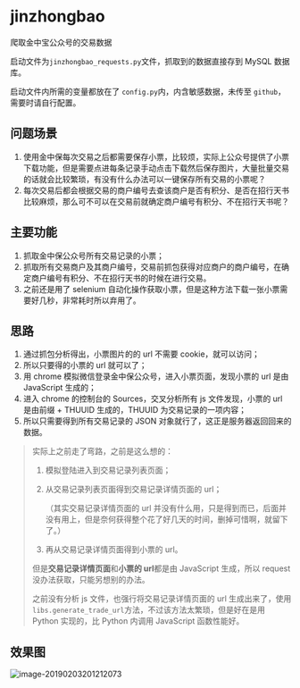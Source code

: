 # jinzhongbao

 爬取金中宝公众号的交易数据

启动文件为`jinzhongbao_requests.py`文件，抓取到的数据直接存到 MySQL 数据库。

启动文件内所需的变量都放在了 `config.py`内，内含敏感数据，未传至 `github`，需要时请自行配置。



## 问题场景

1. 使用金中保每次交易之后都需要保存小票，比较烦，实际上公众号提供了小票下载功能，但是需要点进每条记录手动点击下载然后保存图片，大量批量交易的话就会比较繁琐，有没有什么办法可以一键保存所有交易的小票呢？
2. 每次交易后都会根据交易的商户编号去查该商户是否有积分、是否在招行天书比较麻烦，那么可不可以在交易前就确定商户编号有积分、不在招行天书呢？



## 主要功能

1. 抓取金中保公众号所有交易记录的小票；
2. 抓取所有交易商户及其商户编号，交易前抓包获得对应商户的商户编号，在确定商户编号有积分、不在招行天书的时候在进行交易。
3. 之前还是用了 selenium 自动化操作获取小票，但是这种方法下载一张小票需要好几秒，非常耗时所以弃用了。



## 思路

1. 通过抓包分析得出，小票图片的的 url 不需要 cookie，就可以访问；
2. 所以只要得的小票的 url 就可以了；
3. 用 chrome 模拟微信登录金中保公众号，进入小票页面，发现小票的 url 是由 JavaScript 生成的；
4. 进入 chrome 的控制台的 Sources，交叉分析所有 js 文件发现，小票的 url 是由前缀 + THUUID 生成的，THUUID 为交易记录的一项内容；
5. 所以只需要得到所有交易记录的 JSON 对象就行了，这正是服务器返回回来的数据。



> 实际上之前走了弯路，之前是这么想的：
>
> 1. 模拟登陆进入到交易记录列表页面；
>
> 2. 从交易记录列表页面得到交易记录详情页面的 url；
>
>    （其实交易记录详情页面的 url 并没有什么用，只是得到而已，后面并没有用上，但是奈何获得整个花了好几天的时间，删掉可惜啊，就留下了。）
>
> 3. 再从交易记录详情页面得到小票的 url。
>
> 但是**交易记录详情页面**和**小票的 url**都是由 JavaScript 生成，所以 request 没办法获取，只能另想别的办法。
>
> 之前没有分析 js 文件，也强行将交易记录详情页面的 url 生成出来了，使用`libs.generate_trade_url`方法，不过该方法太繁琐，但是好在是用 Python 实现的，比 Python 内调用 JavaScript 函数性能好。



## 效果图

![image-20190203201212073](https://ws3.sinaimg.cn/large/006tNc79gy1fzthvu4qr0j30m20imae7.jpg)